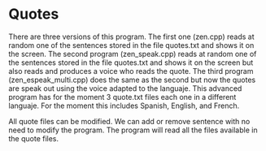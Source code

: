 # Quotes
There are three versions of this program. The first one (zen.cpp) reads at random one of the sentences stored in the file quotes.txt and shows it on the screen. The second program (zen_speak.cpp) reads at random one of the sentences stored in the file quotes.txt and shows it on the screen but also reads and produces a voice who reads the quote. The third program (zen_espeak_multi.cpp) does the same as the second but now the quotes are speak out using the voice adapted to the languaje. This advanced program has for the moment 3 quote.txt files each one in a different languaje. For the moment this includes Spanish, English, and French.

All quote files can be modified. We can add or remove sentence with no need to modify the program. The program will read all the files available in the quote files.
